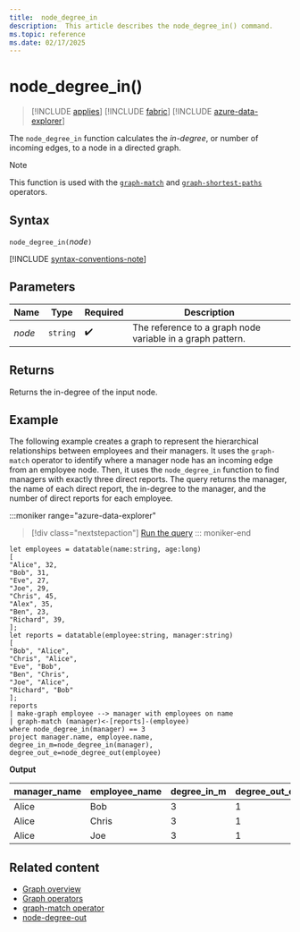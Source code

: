 ```yaml
---
title:  node_degree_in
description:  This article describes the node_degree_in() command.
ms.topic: reference
ms.date: 02/17/2025
---
```


# node_degree_in()

> [!INCLUDE [applies](../includes/applies-to-version/applies.md)] [!INCLUDE [fabric](../includes/applies-to-version/fabric.md)] [!INCLUDE [azure-data-explorer](../includes/applies-to-version/azure-data-explorer.md)]

The `node_degree_in` function calculates the *in-degree*, or number of incoming edges, to a node in a directed graph.

> [!NOTE]
> This function is used with the [`graph-match`](graph-match-operator.md) and [`graph-shortest-paths`](graph-shortest-paths-operator.md) operators.

## Syntax

`node_degree_in(`*node*`)`

[!INCLUDE [syntax-conventions-note](../includes/syntax-conventions-note.md)]

## Parameters

| Name | Type | Required | Description |
|---|---|---|---|
| *node* | `string` | :heavy_check_mark: | The reference to a graph node variable in a graph pattern. |

## Returns

Returns the in-degree of the input node.

## Example

The following example creates a graph to represent the hierarchical relationships between employees and their managers. It uses the `graph-match` operator to identify where a manager node has an incoming edge from an employee node. Then, it uses the `node_degree_in` function to find managers with exactly three direct reports. The query returns the manager, the name of each direct report, the in-degree to the manager, and the number of direct reports for each employee.

:::moniker range="azure-data-explorer"
> [!div class="nextstepaction"]
<a href="https://dataexplorer.azure.com/clusters/help/databases/Samples?query=H4sIAAAAAAAAA3WQQUvEMBCF7%2FkVw5620AhuFXG1gitePHpdlpJthyaaJiWNroI%2F3knbpO5BcnkzeS%2FzZTR6wK7X9htxgBIa4ekcNa6N6HA7eKdMm4NocautaTO2Z6tHrWpc5VBscrba2WOQlySfP0N3c0PyxY7yluSTdGqg4uo6D1H8Cvagd2iCpyD5qmopXBNuKHK4Y5qwHPbW%2BXOoiJrAOmGIzc31iDcRRcoFYOlMoJMxckRbZF%2FcC9yYCHgzGvuh%2Be%2FIWyd6mdYInD9ELjgpL%2F8s2BoIe6XgmOGd8LWE9ezO7vl%2BfvrA018zdpLoEIxtsGqwdYiVMikDZQkF6519w9rHuRdhSp4Gz2UKV135z2vJZD98hWcu6ixMvx71ba44AgAA" target="_blank">Run the query</a>
::: moniker-end

```kusto
let employees = datatable(name:string, age:long)
[
"Alice", 32,
"Bob", 31,
"Eve", 27,
"Joe", 29,
"Chris", 45,
"Alex", 35,
"Ben", 23,
"Richard", 39,
];
let reports = datatable(employee:string, manager:string)
[
"Bob", "Alice",
"Chris", "Alice",
"Eve", "Bob",
"Ben", "Chris",
"Joe", "Alice",
"Richard", "Bob"
];
reports
| make-graph employee --> manager with employees on name
| graph-match (manager)<-[reports]-(employee)
where node_degree_in(manager) == 3
project manager.name, employee.name, degree_in_m=node_degree_in(manager), degree_out_e=node_degree_out(employee) 
```

**Output**

| manager_name | employee_name | degree_in_m | degree_out_e |
|--|--|--|--|
| Alice | Bob | 3 | 1 |
| Alice | Chris | 3 | 1 |
| Alice | Joe | 3 | 1 |

## Related content

* [Graph overview](graph-overview.md)
* [Graph operators](graph-operators.md)
* [graph-match operator](graph-match-operator.md)
* [node-degree-out](node_degree_out.md)
